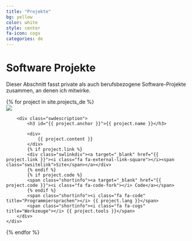 ```yaml
---
title: "Projekte"
bg: yellow
color: white
style: center
fa-icon: cogs
categories: de
---
```


# Software Projekte
Dieser Abschnitt fasst private als auch berufsbezogene Software-Projekte zusammen,
an denen ich mitwirke.

<div>
{% for project in site.projects_de %}
	<div class="softwarelist">
		<div class="swlogoBox">
			<a target="_blank" href="{{ project.link }}">
				<img class="swlogo" src="{{ project.logo }}" />
			</a>
		</div>

		<div class="swdescription">
			<h3 id="{{ project.anchor }}">{{ project.name }}</h3>

			<div>
				{{ project.content }}
			</div>
			{% if project.link %}
			<div class="swlinkdiv"><a target="_blank" href="{{ project.link }}"><i class="fa fa-external-link-square"></i><span class="swsitelink">Site</span></a></div>
			{% endif %}
            {% if project.code %}
			<span class="shortinfo"><a target="_blank" href="{{ project.code }}"><i class="fa fa-code-fork"></i> Code</a></span>
			{% endif %}
			<span class="shortinfo"><i class="fa fa-code" title="Programmiersprachen"></i> {{ project.lang }}</span> 
			<span class="shortinfo"><i class="fa fa-cogs" title="Werkzeuge"></i> {{ project.tools }}</span>
		</div>
	</div>
{% endfor %}
</div>
